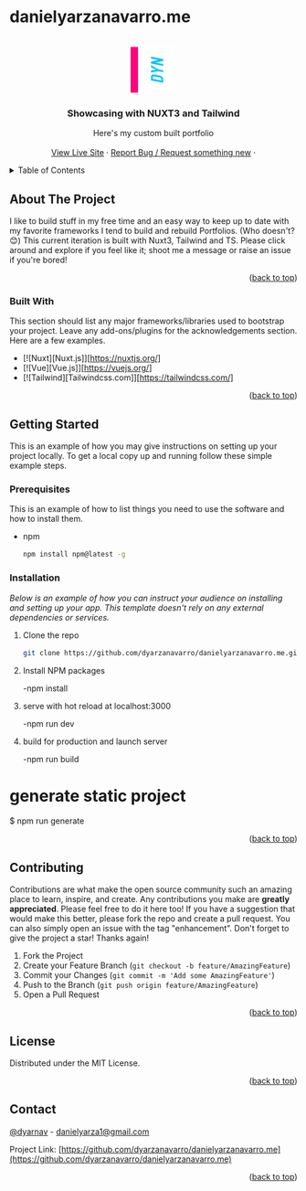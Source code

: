 # danielyarzanavarro.me
<a name="readme-top"></a>


<!-- PROJECT LOGO -->
<br />
<div align="center">
  <a href="https://github.com/dyarzanavarro/danielyarzanavarro.me">
    <img src="img/logo_dyn.png" alt="Logo" width="80" height="80">
  </a>

  <h3 align="center">Showcasing with NUXT3 and Tailwind</h3>

  <p align="center">
    Here's my custom built portfolio
    <br />
     <br />
    <a href="https://www.danielyn.ch/">View Live Site</a>
    ·
    <a href="https://github.com/dyarzanavarro/danielyarzanavarro.me/issues">Report Bug / Request something new</a>
    ·
  </p>
</div>



<!-- TABLE OF CONTENTS -->
<details>
  <summary>Table of Contents</summary>
  <ol>
    <li>
      <a href="#about-the-project">About The Project</a>
      <ul>
        <li><a href="#built-with">Built With</a></li>
      </ul>
    </li>
    <li>
      <a href="#getting-started">Getting Started</a>
      <ul>
        <li><a href="#prerequisites">Prerequisites</a></li>
        <li><a href="#installation">Installation</a></li>
      </ul>
    </li>
    <li><a href="#usage">Usage</a></li>
    <li><a href="#roadmap">Roadmap</a></li>
    <li><a href="#contributing">Contributing</a></li>
    <li><a href="#license">License</a></li>
    <li><a href="#contact">Contact</a></li>
    <li><a href="#acknowledgments">Acknowledgments</a></li>
  </ol>
</details>



<!-- ABOUT THE PROJECT -->
## About The Project

I like to build stuff in my free time and an easy way to keep up to date with my favorite frameworks I tend to build and rebuild Portfolios. (Who doesn't? 😊)
This current iteration is built with Nuxt3, Tailwind and TS. Please click around and explore if you feel like it; shoot me a message or raise an issue if you're bored!


<p align="right">(<a href="#readme-top">back to top</a>)</p>



### Built With

This section should list any major frameworks/libraries used to bootstrap your project. Leave any add-ons/plugins for the acknowledgements section. Here are a few examples.

* [![Nuxt][Nuxt.js]][https://nuxtjs.org/]
* [![Vue][Vue.js]][https://vuejs.org/]
* [![Tailwind][Tailwindcss.com]][https://tailwindcss.com/]


<p align="right">(<a href="#readme-top">back to top</a>)</p>



<!-- GETTING STARTED -->
## Getting Started

This is an example of how you may give instructions on setting up your project locally.
To get a local copy up and running follow these simple example steps.

### Prerequisites

This is an example of how to list things you need to use the software and how to install them.
* npm
  ```sh
  npm install npm@latest -g
  ```

### Installation

_Below is an example of how you can instruct your audience on installing and setting up your app. This template doesn't rely on any external dependencies or services._

1. Clone the repo
   ```sh
   git clone https://github.com/dyarzanavarro/danielyarzanavarro.me.git
   ```
2. Install NPM packages

    -npm install

3. serve with hot reload at localhost:3000

    -npm run dev
4. build for production and launch server

    -npm run build


# generate static project
$ npm run generate

<p align="right">(<a href="#readme-top">back to top</a>)</p>


<!-- CONTRIBUTING -->
## Contributing

Contributions are what make the open source community such an amazing place to learn, inspire, and create. Any contributions you make are **greatly appreciated**.
Please feel free to do it here too!
If you have a suggestion that would make this better, please fork the repo and create a pull request. You can also simply open an issue with the tag "enhancement".
Don't forget to give the project a star! Thanks again!

1. Fork the Project
2. Create your Feature Branch (`git checkout -b feature/AmazingFeature`)
3. Commit your Changes (`git commit -m 'Add some AmazingFeature'`)
4. Push to the Branch (`git push origin feature/AmazingFeature`)
5. Open a Pull Request

<p align="right">(<a href="#readme-top">back to top</a>)</p>



<!-- LICENSE -->
## License

Distributed under the MIT License.

<p align="right">(<a href="#readme-top">back to top</a>)</p>



<!-- CONTACT -->
## Contact

[@dyarnav](https://twitter.com/dyarnav) - danielyarza1@gmail.com

Project Link: [https://github.com/dyarzanavarro/danielyarzanavarro.me](https://github.com/dyarzanavarro/danielyarzanavarro.me)

<p align="right">(<a href="#readme-top">back to top</a>)</p>

